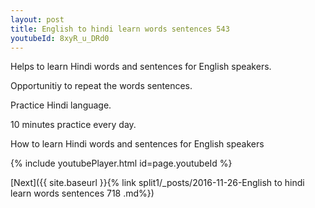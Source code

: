 ```yaml
---
layout: post
title: English to hindi learn words sentences 543 
youtubeId: 8xyR_u_DRd0
---
```

 
 
Helps to learn Hindi words and sentences for English speakers.

Opportunitiy to repeat the words sentences. 

Practice Hindi language. 
 
10 minutes practice every day. 
 
How to learn Hindi words and sentences for English speakers 
 
{% include youtubePlayer.html id=page.youtubeId %}
 
 
[Next]({{ site.baseurl }}{% link  split1/_posts/2016-11-26-English to hindi learn words sentences 718 .md%})
 
